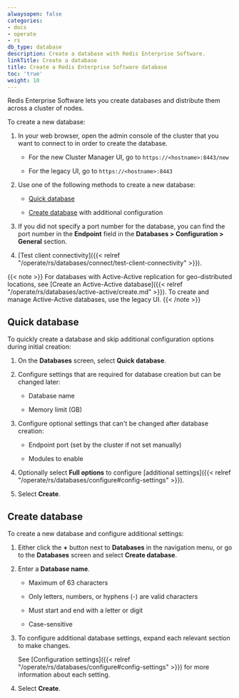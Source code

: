 ```yaml
---
alwaysopen: false
categories:
- docs
- operate
- rs
db_type: database
description: Create a database with Redis Enterprise Software.
linkTitle: Create a database
title: Create a Redis Enterprise Software database
toc: 'true'
weight: 10
---
```

Redis Enterprise Software lets you create databases and distribute them across a cluster of nodes.

To create a new database:

1. In your web browser, open the admin console of the cluster that you want to connect to in order to create the database.

    - For the new Cluster Manager UI, go to `https://<hostname>:8443/new`

    - For the legacy UI, go to `https://<hostname>:8443`

1. Use one of the following methods to create a new database:

    - [Quick database](#quick-database)

    - [Create database](#create-database) with additional configuration

1. If you did not specify a port number for the database, you can find the port number in the **Endpoint** field in the **Databases > Configuration > General** section.

1. [Test client connectivity]({{< relref "/operate/rs/databases/connect/test-client-connectivity" >}}).


{{< note >}}
For databases with Active-Active replication for geo-distributed locations,
see [Create an Active-Active database]({{< relref "/operate/rs/databases/active-active/create.md" >}}). To create and manage Active-Active databases, use the legacy UI.
{{< /note >}}

## Quick database

To quickly create a database and skip additional configuration options during initial creation:

1. On the **Databases** screen, select **Quick database**.

1. Configure settings that are required for database creation but can be changed later:

    - Database name

    - Memory limit (GB)

2. Configure optional settings that can't be changed after database creation:

    - Endpoint port (set by the cluster if not set manually)

    - Modules to enable

1. Optionally select **Full options** to configure [additional settings]({{< relref "/operate/rs/databases/configure#config-settings" >}}).

1. Select **Create**.

## Create database

To create a new database and configure additional settings:

1. Either click the **+** button next to **Databases** in the navigation menu, or go to the **Databases** screen and select **Create database**.

1. Enter a **Database name**.

    - Maximum of 63 characters

    - Only letters, numbers, or hyphens (-) are valid characters

    - Must start and end with a letter or digit

    - Case-sensitive

1. To configure additional database settings, expand each relevant section to make changes.

    See [Configuration settings]({{< relref "/operate/rs/databases/configure#config-settings" >}}) for more information about each setting.

1. Select **Create**.

